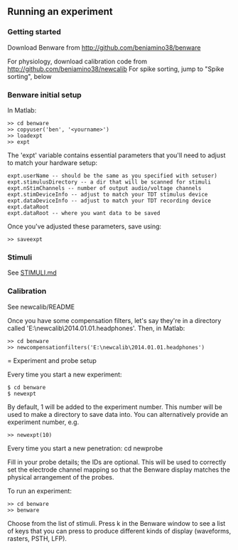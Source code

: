## Running an experiment

### Getting started

Download Benware from http://github.com/beniamino38/benware

For physiology, download calibration code from
http://github.com/beniamino38/newcalib For spike sorting, jump to "Spike
sorting", below


### Benware initial setup

In Matlab:
```
>> cd benware
>> copyuser('ben', '<yourname>')
>> loadexpt
>> expt
```

The 'expt' variable contains essential parameters that you'll need to adjust
to match your hardware setup:
```
expt.userName -- should be the same as you specified with setuser)
expt.stimulusDirectory -- a dir that will be scanned for stimuli
expt.nStimChannels -- number of output audio/voltage channels
expt.stimDeviceInfo -- adjust to match your TDT stimulus device
expt.dataDeviceInfo -- adjust to match your TDT recording device expt.dataRoot
expt.dataRoot -- where you want data to be saved
```

Once you've adjusted these parameters, save using:
```
>> saveexpt
```

### Stimuli

See [STIMULI.md](./STIMULI.md)



### Calibration

See newcalib/README

Once you have some compensation filters, let's say they're in a directory
called 'E:\newcalib\2014.01.01.headphones'. Then, in Matlab:

```
>> cd benware
>> newcompensationfilters('E:\newcalib\2014.01.01.headphones')
```

= Experiment and probe setup

Every time you start a new experiment:
```
$ cd benware
$ newexpt
```

By default, 1 will be added to the experiment number. This number will be used
to make a directory to save data into. You can alternatively provide an
experiment number, e.g. 
```
>> newexpt(10)
```

Every time you start a new penetration:  cd newprobe

Fill in your probe details; the IDs are optional. This will be used to
correctly set the electrode channel mapping so that the Benware display
matches the physical arrangement of the probes.


To run an experiment:
```
>> cd benware
>> benware
```

Choose from the list of stimuli. Press k in the Benware window to see a list
of keys that you can press to produce different kinds of display (waveforms,
rasters, PSTH, LFP).
